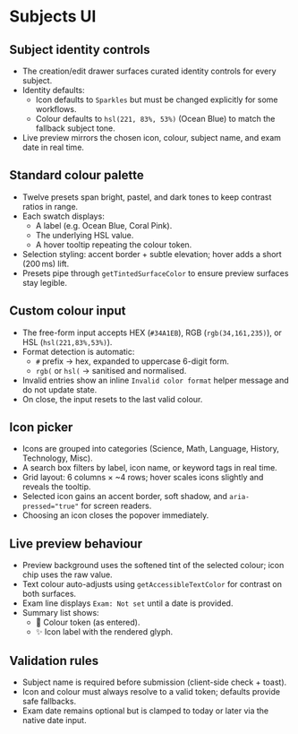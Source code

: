 # Subjects UI

## Subject identity controls

- The creation/edit drawer surfaces curated identity controls for every subject.
- Identity defaults:
  - Icon defaults to `Sparkles` but must be changed explicitly for some workflows.
  - Colour defaults to `hsl(221, 83%, 53%)` (Ocean Blue) to match the fallback subject tone.
- Live preview mirrors the chosen icon, colour, subject name, and exam date in real time.

## Standard colour palette

- Twelve presets span bright, pastel, and dark tones to keep contrast ratios in range.
- Each swatch displays:
  - A label (e.g. Ocean Blue, Coral Pink).
  - The underlying HSL value.
  - A hover tooltip repeating the colour token.
- Selection styling: accent border + subtle elevation; hover adds a short (200 ms) lift.
- Presets pipe through `getTintedSurfaceColor` to ensure preview surfaces stay legible.

## Custom colour input

- The free-form input accepts HEX (`#34A1EB`), RGB (`rgb(34,161,235)`), or HSL (`hsl(221,83%,53%)`).
- Format detection is automatic:
  - `#` prefix → hex, expanded to uppercase 6-digit form.
  - `rgb(` or `hsl(` → sanitised and normalised.
- Invalid entries show an inline `Invalid color format` helper message and do not update state.
- On close, the input resets to the last valid colour.

## Icon picker

- Icons are grouped into categories (Science, Math, Language, History, Technology, Misc).
- A search box filters by label, icon name, or keyword tags in real time.
- Grid layout: 6 columns × ~4 rows; hover scales icons slightly and reveals the tooltip.
- Selected icon gains an accent border, soft shadow, and `aria-pressed="true"` for screen readers.
- Choosing an icon closes the popover immediately.

## Live preview behaviour

- Preview background uses the softened tint of the selected colour; icon chip uses the raw value.
- Text colour auto-adjusts using `getAccessibleTextColor` for contrast on both surfaces.
- Exam line displays `Exam: Not set` until a date is provided.
- Summary list shows:
  - 🎨 Colour token (as entered).
  - ✨ Icon label with the rendered glyph.

## Validation rules

- Subject name is required before submission (client-side check + toast).
- Icon and colour must always resolve to a valid token; defaults provide safe fallbacks.
- Exam date remains optional but is clamped to today or later via the native date input.
